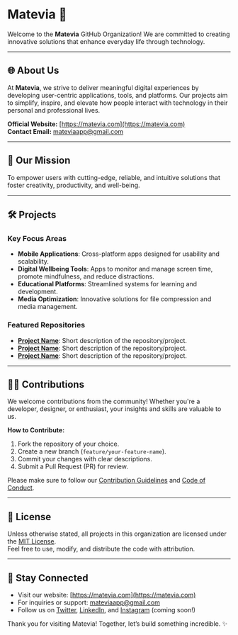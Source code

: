 # Matevia 🌟

Welcome to the **Matevia** GitHub Organization! We are committed to creating innovative solutions that enhance everyday life through technology.

---

## 🌐 About Us

At **Matevia**, we strive to deliver meaningful digital experiences by developing user-centric applications, tools, and platforms. Our projects aim to simplify, inspire, and elevate how people interact with technology in their personal and professional lives.

**Official Website:** [https://matevia.com](https://matevia.com)  
**Contact Email:** [mateviaapp@gmail.com](mailto:mateviaapp@gmail.com)

---

## 🚀 Our Mission

To empower users with cutting-edge, reliable, and intuitive solutions that foster creativity, productivity, and well-being.  

---

## 🛠️ Projects

### Key Focus Areas
- **Mobile Applications**: Cross-platform apps designed for usability and scalability.
- **Digital Wellbeing Tools**: Apps to monitor and manage screen time, promote mindfulness, and reduce distractions.
- **Educational Platforms**: Streamlined systems for learning and development.
- **Media Optimization**: Innovative solutions for file compression and media management.

### Featured Repositories
- [**Project Name**](#): Short description of the repository/project.
- [**Project Name**](#): Short description of the repository/project.
- [**Project Name**](#): Short description of the repository/project.

---

## 🧑‍💻 Contributions

We welcome contributions from the community! Whether you're a developer, designer, or enthusiast, your insights and skills are valuable to us.  

**How to Contribute:**
1. Fork the repository of your choice.
2. Create a new branch (`feature/your-feature-name`).
3. Commit your changes with clear descriptions.
4. Submit a Pull Request (PR) for review.

Please make sure to follow our [Contribution Guidelines](CONTRIBUTING.md) and [Code of Conduct](CODE_OF_CONDUCT.md).

---

## 📝 License

Unless otherwise stated, all projects in this organization are licensed under the [MIT License](LICENSE.md).  
Feel free to use, modify, and distribute the code with attribution.

---

## 📢 Stay Connected

- Visit our website: [https://matevia.com](https://matevia.com)
- For inquiries or support: [mateviaapp@gmail.com](mailto:mateviaapp@gmail.com)
- Follow us on [Twitter](#), [LinkedIn](#), and [Instagram](#) (coming soon!)

Thank you for visiting Matevia! Together, let’s build something incredible. ✨
